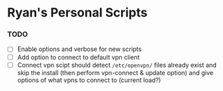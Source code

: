# Ryan's Personal Scripts

### TODO

- [ ] Enable options and verbose for new scripts
- [ ] Add option to connect to default vpn client
- [ ] Connect vpn scipt should detect ``/etc/openvpn/`` files already exist
  and skip the install (then perform vpn-connect & update option)
  and give options of what vpns to connect to (current load?)

